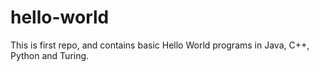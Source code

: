 # hello-world

This is first repo, and contains basic Hello World programs in Java, C++, Python and Turing.
